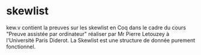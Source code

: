 # skewlist

kew.v contient la preuves sur les skewlist en Coq dans le cadre du cours "Preuve assistée par ordinateur" réaliser par Mr Pierre Letouzey à l'Université Paris Diderot.
La Skewlist est une structure de donnée purement fonctionnel.
